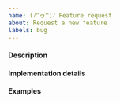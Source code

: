 ```yaml
---
name: (ﾉ^ヮ^)ﾉ Feature request
about: Request a new feature
labels: bug
---
```


<!--
Thank you for your interest in Fretboarder!
Please fill the template below:
-->


#### Description
<!-- Please be as detailed as possible. -->



#### Implementation details
<!-- How would you like to this feature implemented? -->



#### Examples
<!-- If you know other products who implement this feature, you can reference them here (optional) -->

